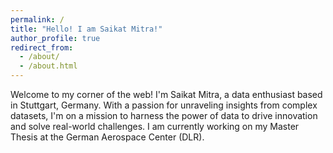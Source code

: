```yaml
---
permalink: /
title: "Hello! I am Saikat Mitra!"
author_profile: true
redirect_from: 
  - /about/
  - /about.html
---
```





Welcome to my corner of the web! I'm Saikat Mitra, a data enthusiast based in Stuttgart, Germany. With a passion for unraveling insights from complex datasets, I'm on a mission to harness the power of data to drive innovation and solve real-world challenges. I am currently working on my Master Thesis at the German Aerospace Center (DLR).